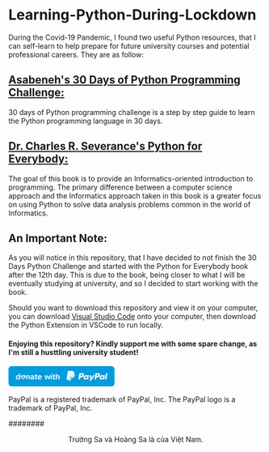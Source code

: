 # Learning-Python-During-Lockdown
During the Covid-19 Pandemic, I found two useful Python resources, that I can self-learn to help prepare for future university courses and potential professional careers. They are as follow:
## [Asabeneh's 30 Days of Python Programming Challenge:](https://github.com/Asabeneh/30-Days-Of-Python)
  30 days of Python programming challenge is a step by step guide to learn the Python programming language in 30 days. 
## [Dr. Charles R. Severance's Python for Everybody:](https://www.py4e.com/book.php)
  The goal of this book is to provide an Informatics-oriented introduction to programming. The primary difference between a computer science approach and the Informatics approach taken in this book is a greater focus on using Python to solve data analysis problems common in the world of Informatics.
## An Important Note:
  As you will notice in this repository, that I have decided to not finish the 30 Days Python Challenge and started with the Python for Everybody book after the 12th day. This is due to the book, being closer to what I will be eventually studying at university, and so I decided to start working with the book. 
  
  Should you want to download this repository and view it on your computer, you can download [Visual Studio Code](https://code.visualstudio.com) onto your computer, then download the Python Extension in VSCode to run locally.
  
#### Enjoying this repository? Kindly support me with some spare change, as I'm still a husttling university student!
  <a href="https://www.paypal.me/thientran2702"><img src="blue.svg" height="40"></a>  
<p>PayPal is a registered trademark of PayPal, Inc. The PayPal logo is a trademark of PayPal, Inc.</p>

######## <p align="center"> Trường Sa và Hoàng Sa là của Việt Nam.</p>


